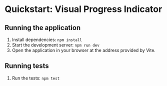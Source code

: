 # Quickstart: Visual Progress Indicator

## Running the application
1. Install dependencies: `npm install`
2. Start the development server: `npm run dev`
3. Open the application in your browser at the address provided by Vite.

## Running tests
1. Run the tests: `npm test`